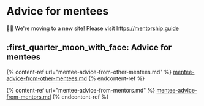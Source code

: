 # Advice for mentees

👋🏽 We're moving to a new site! Please visit https://mentorship.guide

## &#x20;:first\_quarter\_moon\_with\_face: Advice for mentees

{% content-ref url="mentee-advice-from-other-mentees.md" %}
[mentee-advice-from-other-mentees.md](mentee-advice-from-other-mentees.md)
{% endcontent-ref %}

{% content-ref url="mentee-advice-from-mentors.md" %}
[mentee-advice-from-mentors.md](mentee-advice-from-mentors.md)
{% endcontent-ref %}

